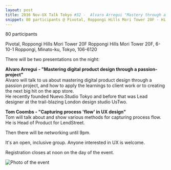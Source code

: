 ```yaml
---
layout: post
title: 2016 Nov-UX Talk Tokyo #32 -  Alvaro Arregui "Mastery through a passion-project" and Tom Coombs "'Flow' in UX design"
snippet: 80 participants @ Pivotal, Roppongi Hills Mori Tower 20F - Hi there, we are back for December, and this time at IDEO Tokyo (big thanks to IDEO!) There will -
---
```


80 participants

Pivotal, Roppongi Hills Mori Tower 20F Roppongi Hills Mori Tower 20F, 6-10-1 Roppongi, Minato-ku, Tokyo, 106-6120

There will be two presentations on the night:

<strong>Alvaro Arregui - "Mastering digital product design through a passion-project"</strong><br>
Alvaro will talk to us about mastering digital product design through a passion project, and how to apply the learnings to client work or to creating the next big hit on the app store.<br>
He recently founded Nuevo.Studio Tokyo and before that was Lead designer at the trail-blazing London design studio UsTwo.

<strong>Tom Coombs - "Capturing process 'flow' in UX design"</strong><br>
Tom will talk about and show various methods for capturing process flow.<br>
He is Head of Product for LendStreet.

Then there will be networking until 9pm.

It's an open, inclusive group. Anyone interested in UX is welcome.

Registration closes at noon on the day of the event.

![Photo of the event](/ux-talk-tokyo/assets/images/2016-11-21/08EE80D6-4528-415D-BDFE-4BB07896C47C_1_105_c.jpeg)
